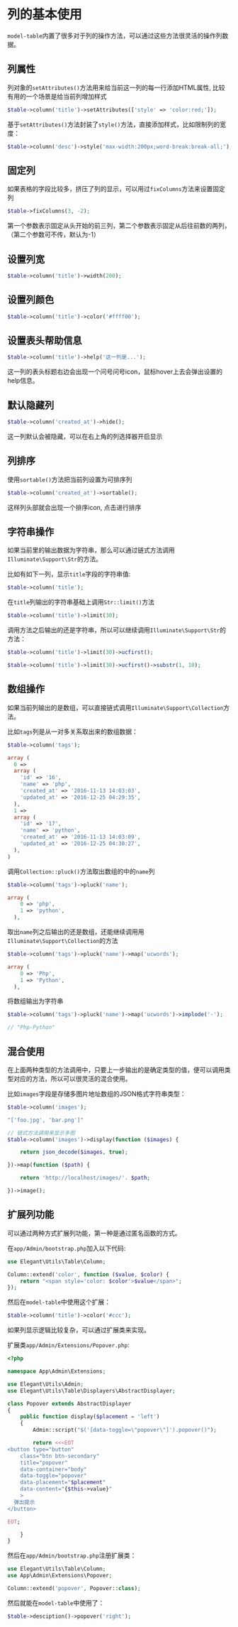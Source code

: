 # 列的基本使用

`model-table`内置了很多对于列的操作方法，可以通过这些方法很灵活的操作列数据。

## 列属性

列对象的`setAttributes()`方法用来给当前这一列的每一行添加HTML属性, 比较有用的一个场景是给当前列增加样式

```php
$table->column('title')->setAttributes(['style' => 'color:red;']);
```

基于`setAttributes()`方法封装了`style()`方法，直接添加样式，比如限制列的宽度：

```php
$table->column('desc')->style('max-width:200px;word-break:break-all;');
```

## 固定列

如果表格的字段比较多，挤压了列的显示，可以用过`fixColumns`方法来设置固定列

```php
$table->fixColumns(3, -2);
```

第一个参数表示固定从头开始的前三列，第二个参数表示固定从后往前数的两列，（第二个参数可不传，默认为-1）

## 设置列宽

```php
$table->column('title')->width(200);
```

## 设置列颜色

```php
$table->column('title')->color('#ffff00');
```

## 设置表头帮助信息

```php
$table->column('title')->help('这一列是...');
```

这一列的表头标题右边会出现一个问号问号icon，鼠标hover上去会弹出设置的help信息。

## 默认隐藏列

```php
$table->column('created_at')->hide();
```

这一列默认会被隐藏，可以在右上角的列选择器开启显示

## 列排序

使用`sortable()`方法把当前列设置为可排序列

```php
$table->column('created_at')->sortable();
```

这样列头部就会出现一个排序icon, 点击进行排序

## 字符串操作

如果当前里的输出数据为字符串，那么可以通过链式方法调用`Illuminate\Support\Str`的方法。

比如有如下一列，显示`title`字段的字符串值:

```php
$table->column('title');
```

在`title`列输出的字符串基础上调用`Str::limit()`方法

```php
$table->column('title')->limit(30);
```

调用方法之后输出的还是字符串，所以可以继续调用`Illuminate\Support\Str`的方法：

```php
$table->column('title')->limit(30)->ucfirst();

$table->column('title')->limit(30)->ucfirst()->substr(1, 10);
```

## 数组操作

如果当前列输出的是数组，可以直接链式调用`Illuminate\Support\Collection`方法。

比如`tags`列是从一对多关系取出来的数组数据：

```php
$table->column('tags');

array (
  0 =>
  array (
    'id' => '16',
    'name' => 'php',
    'created_at' => '2016-11-13 14:03:03',
    'updated_at' => '2016-12-25 04:29:35',
  ),
  1 =>
  array (
    'id' => '17',
    'name' => 'python',
    'created_at' => '2016-11-13 14:03:09',
    'updated_at' => '2016-12-25 04:30:27',
  ),
)
```

调用`Collection::pluck()`方法取出数组的中的`name`列

```php
$table->column('tags')->pluck('name');

array (
    0 => 'php',
    1 => 'python',
  ),
```

取出`name`列之后输出的还是数组，还能继续调用用`Illuminate\Support\Collection`的方法

```php
$table->column('tags')->pluck('name')->map('ucwords');

array (
    0 => 'Php',
    1 => 'Python',
  ),
```

将数组输出为字符串

```php
$table->column('tags')->pluck('name')->map('ucwords')->implode('-');

// "Php-Python"
```

## 混合使用

在上面两种类型的方法调用中，只要上一步输出的是确定类型的值，便可以调用类型对应的方法，所以可以很灵活的混合使用。

比如`images`字段是存储多图片地址数组的JSON格式字符串类型：

```php
$table->column('images');

"['foo.jpg', 'bar.png']"

// 链式方法调用来显示多图
$table->column('images')->display(function ($images) {

    return json_decode($images, true);

})->map(function ($path) {

    return 'http://localhost/images/'. $path;

})->image();
```

## 扩展列功能

可以通过两种方式扩展列功能，第一种是通过匿名函数的方式。

在`app/Admin/bootstrap.php`加入以下代码:

```php
use Elegant\Utils\Table\Column;

Column::extend('color', function ($value, $color) {
    return "<span style='color: $color'>$value</span>";
});
```

然后在`model-table`中使用这个扩展：

```php
$table->column('title')->color('#ccc');
```

如果列显示逻辑比较复杂，可以通过扩展类来实现。

扩展类`app/Admin/Extensions/Popover.php`:

```php
<?php

namespace App\Admin\Extensions;

use Elegant\Utils\Admin;
use Elegant\Utils\Table\Displayers\AbstractDisplayer;

class Popover extends AbstractDisplayer
{
    public function display($placement = 'left')
    {
        Admin::script("$('[data-toggle=\"popover\"]').popover()");

        return <<<EOT
<button type="button"
    class="btn btn-secondary"
    title="popover"
    data-container="body"
    data-toggle="popover"
    data-placement="$placement"
    data-content="{$this->value}"
    >
  弹出提示
</button>

EOT;

    }
}
```

然后在`app/Admin/bootstrap.php`注册扩展类：

```php
use Elegant\Utils\Table\Column;
use App\Admin\Extensions\Popover;

Column::extend('popover', Popover::class);
```

然后就能在`model-table`中使用了：

```php
$table->desciption()->popover('right');
```
